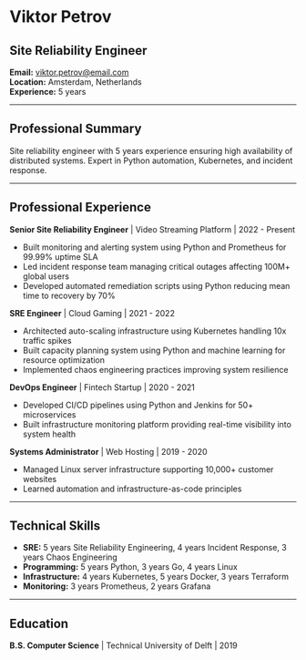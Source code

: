 # Viktor Petrov
## Site Reliability Engineer

**Email:** viktor.petrov@email.com  
**Location:** Amsterdam, Netherlands  
**Experience:** 5 years  

---

## Professional Summary

Site reliability engineer with 5 years experience ensuring high availability of distributed systems. Expert in Python automation, Kubernetes, and incident response.

---

## Professional Experience

**Senior Site Reliability Engineer** | Video Streaming Platform | 2022 - Present
- Built monitoring and alerting system using Python and Prometheus for 99.99% uptime SLA
- Led incident response team managing critical outages affecting 100M+ global users
- Developed automated remediation scripts using Python reducing mean time to recovery by 70%

**SRE Engineer** | Cloud Gaming | 2021 - 2022
- Architected auto-scaling infrastructure using Kubernetes handling 10x traffic spikes
- Built capacity planning system using Python and machine learning for resource optimization
- Implemented chaos engineering practices improving system resilience

**DevOps Engineer** | Fintech Startup | 2020 - 2021
- Developed CI/CD pipelines using Python and Jenkins for 50+ microservices
- Built infrastructure monitoring platform providing real-time visibility into system health

**Systems Administrator** | Web Hosting | 2019 - 2020
- Managed Linux server infrastructure supporting 10,000+ customer websites
- Learned automation and infrastructure-as-code principles

---

## Technical Skills

- **SRE:** 5 years Site Reliability Engineering, 4 years Incident Response, 3 years Chaos Engineering
- **Programming:** 5 years Python, 3 years Go, 4 years Linux
- **Infrastructure:** 4 years Kubernetes, 5 years Docker, 3 years Terraform
- **Monitoring:** 3 years Prometheus, 2 years Grafana

---

## Education

**B.S. Computer Science** | Technical University of Delft | 2019
